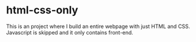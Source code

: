 # html-css-only
This is an project where I build an entire webpage with just HTML and CSS.
Javascript is skipped and it only contains front-end.